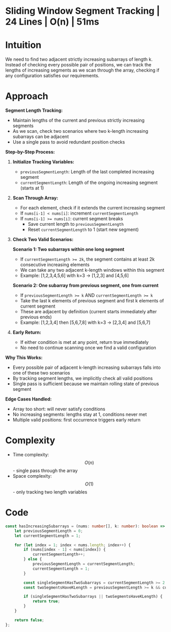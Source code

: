 # Sliding Window Segment Tracking | 24 Lines | O(n) | 51ms

# Intuition
We need to find two adjacent strictly increasing subarrays of length k. Instead of checking every possible pair of positions, we can track the lengths of increasing segments as we scan through the array, checking if any configuration satisfies our requirements.

# Approach
**Segment Length Tracking:**
- Maintain lengths of the current and previous strictly increasing segments
- As we scan, check two scenarios where two k-length increasing subarrays can be adjacent
- Use a single pass to avoid redundant position checks

**Step-by-Step Process:**

1. **Initialize Tracking Variables:**
   - `previousSegmentLength`: Length of the last completed increasing segment
   - `currentSegmentLength`: Length of the ongoing increasing segment (starts at 1)

2. **Scan Through Array:**
   - For each element, check if it extends the current increasing segment
   - If `nums[i-1] < nums[i]`: increment `currentSegmentLength`
   - If `nums[i-1] >= nums[i]`: current segment breaks
     - Save current length to `previousSegmentLength`
     - Reset `currentSegmentLength` to 1 (start new segment)

3. **Check Two Valid Scenarios:**
   
   **Scenario 1: Two subarrays within one long segment**
   - If `currentSegmentLength >= 2k`, the segment contains at least 2k consecutive increasing elements
   - We can take any two adjacent k-length windows within this segment
   - Example: [1,2,3,4,5,6] with k=3 → [1,2,3] and [4,5,6]

   **Scenario 2: One subarray from previous segment, one from current**
   - If `previousSegmentLength >= k` AND `currentSegmentLength >= k`
   - Take the last k elements of previous segment and first k elements of current segment
   - These are adjacent by definition (current starts immediately after previous ends)
   - Example: [1,2,3,4] then [5,6,7,8] with k=3 → [2,3,4] and [5,6,7]

4. **Early Return:**
   - If either condition is met at any point, return true immediately
   - No need to continue scanning once we find a valid configuration

**Why This Works:**
- Every possible pair of adjacent k-length increasing subarrays falls into one of these two scenarios
- By tracking segment lengths, we implicitly check all valid positions
- Single pass is sufficient because we maintain rolling state of previous segment

**Edge Cases Handled:**
- Array too short: will never satisfy conditions
- No increasing segments: lengths stay at 1, conditions never met
- Multiple valid positions: first occurrence triggers early return

# Complexity
- Time complexity: $$O(n)$$ - single pass through the array
- Space complexity: $$O(1)$$ - only tracking two length variables

# Code
```typescript
const hasIncreasingSubarrays = (nums: number[], k: number): boolean => {
    let previousSegmentLength = 0;
    let currentSegmentLength = 1;

    for (let index = 1; index < nums.length; index++) {
        if (nums[index - 1] < nums[index]) {
            currentSegmentLength++;
        } else {
            previousSegmentLength = currentSegmentLength;
            currentSegmentLength = 1;
        }

        const singleSegmentHasTwoSubarrays = currentSegmentLength >= 2 * k;
        const twoSegmentsHaveKLength = previousSegmentLength >= k && currentSegmentLength >= k;

        if (singleSegmentHasTwoSubarrays || twoSegmentsHaveKLength) {
            return true;
        }
    }

    return false;
};
```